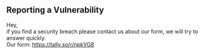 ## Reporting a Vulnerability

Hey, <br>
if you find a security breach please contact us about our form, we will try to answer quickly. <br>
Our form: https://tally.so/r/npkVG8
